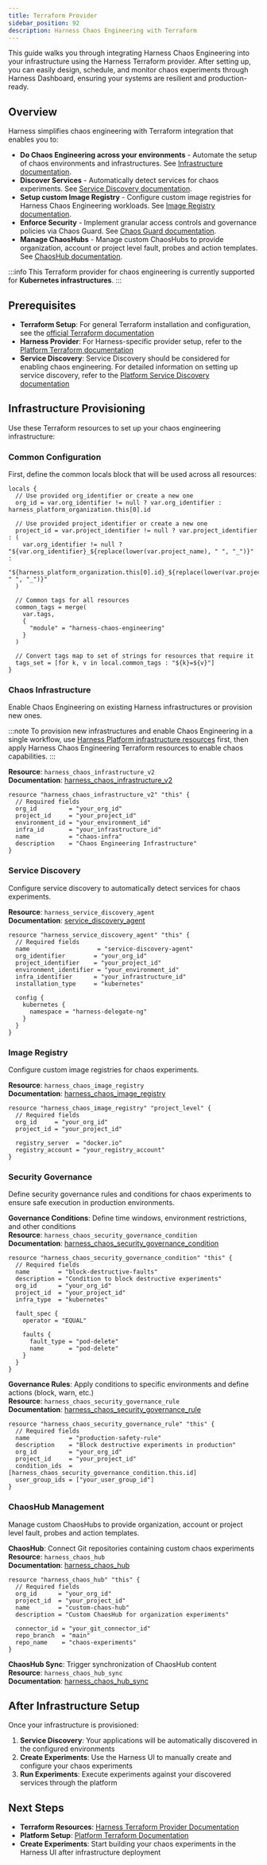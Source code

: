 ```yaml
---
title: Terraform Provider
sidebar_position: 92
description: Harness Chaos Engineering with Terraform
---
```


This guide walks you through integrating Harness Chaos Engineering into your infrastructure using the Harness Terraform provider. After setting up, you can easily design, schedule, and monitor chaos experiments through Harness Dashboard, ensuring your systems are resilient and production-ready.

## Overview
Harness simplifies chaos engineering with Terraform integration that enables you to:

- **Do Chaos Engineering across your environments** - Automate the setup of chaos environments and infrastructures. See [Infrastructure documentation](/docs/chaos-engineering).
- **Discover Services** - Automatically detect services for chaos experiments. See [Service Discovery documentation](/docs/chaos-engineering/guides/service-discovery).
- **Setup custom Image Registry** - Configure custom image registries for Harness Chaos Engineering workloads. See [Image Registry documentation](/docs/chaos-engineering/guides/image-registry).
- **Enforce Security** - Implement granular access controls and governance policies via Chaos Guard. See [Chaos Guard documentation](/docs/category/governance-1).
- **Manage ChaosHubs** - Manage custom ChaosHubs to provide organization, account or project level fault, probes and action templates. See [ChaosHub documentation](/docs/chaos-engineering/guides/chaoshub).

:::info
This Terraform provider for chaos engineering is currently supported for **Kubernetes infrastructures**.
:::

## Prerequisites

- **Terraform Setup**: For general Terraform installation and configuration, see the [official Terraform documentation](https://developer.hashicorp.com/terraform/tutorials/aws-get-started/install-cli)
- **Harness Provider**: For Harness-specific provider setup, refer to the [Platform Terraform documentation](/docs/platform/automation/terraform/harness-terraform-provider)
- **Service Discovery**: Service Discovery should be considered for enabling chaos engineering. For detailed information on setting up service discovery, refer to the [Platform Service Discovery documentation](/docs/platform/service-discovery/)

## Infrastructure Provisioning

Use these Terraform resources to set up your chaos engineering infrastructure:

### Common Configuration

First, define the common locals block that will be used across all resources:

```hcl
locals {
  // Use provided org_identifier or create a new one
  org_id = var.org_identifier != null ? var.org_identifier : harness_platform_organization.this[0].id

  // Use provided project_identifier or create a new one
  project_id = var.project_identifier != null ? var.project_identifier : (
    var.org_identifier != null ? "${var.org_identifier}_${replace(lower(var.project_name), " ", "_")}" : 
    "${harness_platform_organization.this[0].id}_${replace(lower(var.project_name), " ", "_")}"
  )

  // Common tags for all resources
  common_tags = merge(
    var.tags,
    {
      "module" = "harness-chaos-engineering"
    }
  )

  // Convert tags map to set of strings for resources that require it
  tags_set = [for k, v in local.common_tags : "${k}=${v}"]
}
```

### Chaos Infrastructure

Enable Chaos Engineering on existing Harness infrastructures or provision new ones.

:::note
To provision new infrastructures and enable Chaos Engineering in a single workflow, use [Harness Platform infrastructure resources](/docs/platform/automation/terraform/harness-terraform-provider) first, then apply Harness Chaos Engineering Terraform resources to enable chaos capabilities.
:::

**Resource**: `harness_chaos_infrastructure_v2`  
**Documentation**: [harness_chaos_infrastructure_v2](https://registry.terraform.io/providers/harness/harness/latest/docs/resources/chaos_infrastructure_v2)

```hcl
resource "harness_chaos_infrastructure_v2" "this" {
  // Required fields
  org_id         = "your_org_id"
  project_id     = "your_project_id"
  environment_id = "your_environment_id"
  infra_id       = "your_infrastructure_id"
  name           = "chaos-infra"
  description    = "Chaos Engineering Infrastructure"
}
```

### Service Discovery

Configure service discovery to automatically detect services for chaos experiments.

**Resource**: `harness_service_discovery_agent`  
**Documentation**: [service_discovery_agent](https://registry.terraform.io/providers/harness/harness/latest/docs/resources/service_discovery_agent)

```hcl
resource "harness_service_discovery_agent" "this" {
  // Required fields
  name                   = "service-discovery-agent"
  org_identifier        = "your_org_id"
  project_identifier    = "your_project_id"
  environment_identifier = "your_environment_id"
  infra_identifier      = "your_infrastructure_id"
  installation_type     = "kubernetes"

  config {
    kubernetes {
      namespace = "harness-delegate-ng"
    }
  }
}
```

### Image Registry

Configure custom image registries for chaos experiments.

**Resource**: `harness_chaos_image_registry`  
**Documentation**: [harness_chaos_image_registry](https://registry.terraform.io/providers/harness/harness/latest/docs/resources/chaos_image_registry)

```hcl
resource "harness_chaos_image_registry" "project_level" {
  // Required fields
  org_id     = "your_org_id"
  project_id = "your_project_id"

  registry_server  = "docker.io"
  registry_account = "your_registry_account"
}
```

### Security Governance

Define security governance rules and conditions for chaos experiments to ensure safe execution in production environments.

**Governance Conditions**: Define time windows, environment restrictions, and other conditions  
**Resource**: `harness_chaos_security_governance_condition`  
**Documentation**: [harness_chaos_security_governance_condition](https://registry.terraform.io/providers/harness/harness/latest/docs/resources/chaos_security_governance_condition)

```hcl
resource "harness_chaos_security_governance_condition" "this" {
  // Required fields
  name        = "block-destructive-faults"
  description = "Condition to block destructive experiments"
  org_id      = "your_org_id"
  project_id  = "your_project_id"
  infra_type  = "kubernetes"

  fault_spec {
    operator = "EQUAL"
    
    faults {
      fault_type = "pod-delete"
      name       = "pod-delete"
    }
  }
}
```

**Governance Rules**: Apply conditions to specific environments and define actions (block, warn, etc.)  
**Resource**: `harness_chaos_security_governance_rule`  
**Documentation**: [harness_chaos_security_governance_rule](https://registry.terraform.io/providers/harness/harness/latest/docs/resources/chaos_security_governance_rule)

```hcl
resource "harness_chaos_security_governance_rule" "this" {
  // Required fields
  name           = "production-safety-rule"
  description    = "Block destructive experiments in production"
  org_id         = "your_org_id"
  project_id     = "your_project_id"
  condition_ids  = [harness_chaos_security_governance_condition.this.id]
  user_group_ids = ["your_user_group_id"]
}
```

### ChaosHub Management

Manage custom ChaosHubs to provide organization, account or project level fault, probes and action templates.

**ChaosHub**: Connect Git repositories containing custom chaos experiments  
**Resource**: `harness_chaos_hub`  
**Documentation**: [harness_chaos_hub](https://registry.terraform.io/providers/harness/harness/latest/docs/resources/chaos_hub)

```hcl
resource "harness_chaos_hub" "this" {
  // Required fields
  org_id      = "your_org_id"
  project_id  = "your_project_id"
  name        = "custom-chaos-hub"
  description = "Custom ChaosHub for organization experiments"

  connector_id = "your_git_connector_id"
  repo_branch  = "main"
  repo_name    = "chaos-experiments"
}
```

**ChaosHub Sync**: Trigger synchronization of ChaosHub content  
**Resource**: `harness_chaos_hub_sync`  
**Documentation**: [harness_chaos_hub_sync](https://registry.terraform.io/providers/harness/harness/latest/docs/resources/chaos_hub_sync)


## After Infrastructure Setup

Once your infrastructure is provisioned:

1. **Service Discovery**: Your applications will be automatically discovered in the configured environments
2. **Create Experiments**: Use the Harness UI to manually create and configure your chaos experiments
3. **Run Experiments**: Execute experiments against your discovered services through the platform

## Next Steps

- **Terraform Resources**: [Harness Terraform Provider Documentation](https://registry.terraform.io/providers/harness/harness/latest/docs)
- **Platform Setup**: [Platform Terraform Documentation](/docs/platform/automation/terraform/harness-terraform-provider)
- **Create Experiments**: Start building your chaos experiments in the Harness UI after infrastructure deployment
